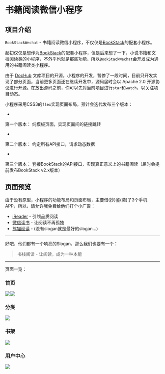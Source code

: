 # 书籍阅读微信小程序

## 项目介绍

<code>BookStackWechat</code> - 书籍阅读微信小程序，不仅仅是[BookStack](https://gitee.com/TruthHun/BookStack)的配套小程序。

起初仅仅是想作为[BookStack](https://github.com/TruthHun/BookStack)的配套小程序，但是后来想了一下，小说书籍和文档阅读类的小程序，不外乎也就是那些功能，所以<code>BookStackWechat</code>会开发成为通用的书籍阅读类小程序。

由于 [DocHub](https://gitee.com/TruthHun/DocHub) 文库项目的开源，小程序的开发，暂停了一段时间，目前只开发实现了部分页面，当前更多页面还在继续开发中，源码届时会以 Apache 2.0 开源协议进行开源。在放出源码之前，你可以先对当前项目进行<code>star</code>和<code>watch</code>，以关注项目动态。

小程序采用CSS3的<code>flex</code>实现页面布局，预计会迭代发布三个版本：

- 
第一个版本： 纯模板页面，实现页面间的链接跳转

- 
第二个版本： 约定所有API接口，请求动态数据

- 
第三个版本： 套接BookStack的API接口，实现真正意义上的书籍阅读（届时会提前发布BookStack v2.x版本）

## 页面预览

由于没有原型，小程序的功能布局和页面布局，主要借(抄)鉴(袭)了3个手机APP，所以，请允许我免费给他们打个小广告：

- [iReader](http://www.zhangyue.com/) - 引领品质阅读
- [微信读书](http://weread.qq.com/) - 让阅读不再孤独
- [熊猫阅读](http://www.pandadushu.com/) - (没有slogan就是最好的slogan...)
- - -

好吧，他们都有一个响亮的Slogan，那么我们也要有一个：


<blockquote>    书栈阅读 - 让阅读，成为一种本能
</blockquote>


- - -

页面一览：

### 首页
![](https://gitee.com/truthhun/BookStackWeChat/raw/master/screenshot/index1.png)![](https://gitee.com/truthhun/BookStackWeChat/raw/master/screenshot/index2.png)
### 分类
![](https://gitee.com/truthhun/BookStackWeChat/raw/master/screenshot/cate.png)
### 书架
![](https://gitee.com/truthhun/BookStackWeChat/raw/master/screenshot/bookshelf.png)
### 用户中心
![](https://gitee.com/truthhun/BookStackWeChat/raw/master/screenshot/me.png)